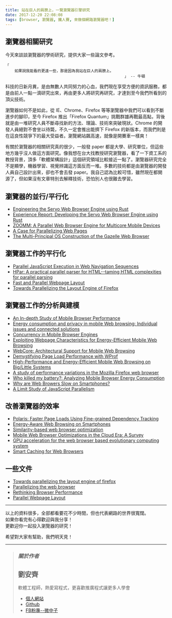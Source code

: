 ```yaml
---
title: 站在巨人的肩膀上，一覽瀏覽器引擎研究
date: 2017-12-20 22:08:08
tags: [browser, 瀏覽器, 鐵人賽, 來做個網路瀏覽器吧！]
---
```


                    
<h2>&#x700F;&#x89BD;&#x5668;&#x76F8;&#x95DC;&#x7814;&#x7A76;</h2>
<p>&#x4ECA;&#x5929;&#x4F86;&#x8AC7;&#x8AC7;&#x700F;&#x89BD;&#x5668;&#x7684;&#x5B78;&#x8853;&#x7814;&#x7A76;&#xFF0C;&#x63D0;&#x4F9B;&#x5927;&#x5BB6;&#x4E00;&#x4E9B;&#x8AD6;&#x6587;&#x53C3;&#x8003;&#x3002;</p>
<pre><code>&#x300C;
    &#x5982;&#x679C;&#x8AAA;&#x6211;&#x80FD;&#x770B;&#x7684;&#x66F4;&#x9060;&#x4E00;&#x4E9B;&#xFF0C;&#x90A3;&#x662F;&#x56E0;&#x70BA;&#x6211;&#x7AD9;&#x5728;&#x5DE8;&#x4EBA;&#x7684;&#x80A9;&#x8180;&#x4E0A;&#x3002;
                                                    &#x300D; -- &#x725B;&#x9813;
</code></pre>
<p>&#x79D1;&#x6280;&#x7684;&#x65E5;&#x65B0;&#x6708;&#x7570;&#xFF0C;&#x662F;&#x7531;&#x7121;&#x6578;&#x4EBA;&#x5171;&#x540C;&#x52AA;&#x529B;&#x7684;&#x5FC3;&#x8840;&#xFF0C;&#x6211;&#x5011;&#x73FE;&#x5728;&#x4EAB;&#x53D7;&#x65B9;&#x4FBF;&#x7684;&#x8CC7;&#x8A0A;&#x670D;&#x52D9;&#xFF0C;&#x90FD;&#x662F;&#x7531;&#x524D;&#x4EBA;&#x4E00;&#x9EDE;&#x4E00;&#x6EF4;&#x7814;&#x7A76;&#x51FA;&#x4F86;&#xFF0C;&#x518D;&#x7531;&#x66F4;&#x591A;&#x4EBA;&#x5C07;&#x7814;&#x7A76;&#x518D;&#x7814;&#x7A76;&#xFF0C;&#x624D;&#x9054;&#x5230;&#x81F3;&#x4ECA;&#x6211;&#x5011;&#x6240;&#x770B;&#x5230;&#x7684;&#x9802;&#x5C16;&#x6280;&#x8853;&#x3002;</p>
<p>&#x700F;&#x89BD;&#x5668;&#x5982;&#x4F55;&#x4E0D;&#x662F;&#x5982;&#x6B64;&#xFF0C;&#x5F9E; IE&#x3001;Chrome&#x3001;Firefox &#x7B49;&#x7B49;&#x700F;&#x89BD;&#x5668;&#x4E2D;&#x6211;&#x5011;&#x53EF;&#x4EE5;&#x770B;&#x5230;&#x4E0D;&#x65B7;&#x9032;&#x6B65;&#x7684;&#x8173;&#x5370;&#xFF0C;&#x81F3;&#x4ECA; Firefox &#x63A8;&#x51FA;&#x300C;Firefox Quantum&#x300D;&#x6311;&#x6230;&#x7FA4;&#x96C4;&#x518D;&#x6230;&#x6700;&#x9AD8;&#x9EDE;&#xFF0C;&#x80CC;&#x5F8C;&#x5C31;&#x662F;&#x7531;&#x4E00;&#x5806;&#x7814;&#x7A76;&#x4EBA;&#x54E1;&#x4E0D;&#x65B7;&#x5C0B;&#x627E;&#x65B0;&#x7684;&#x65B9;&#x6CD5;&#x3001;&#x7406;&#x8AD6;&#x3001;&#x6280;&#x8853;&#x4F86;&#x7A81;&#x7834;&#x73FE;&#x72C0;&#x3002;Chrome &#x7684;&#x958B;&#x767C;&#x4EBA;&#x54E1;&#x7D55;&#x5C0D;&#x4E0D;&#x6703;&#x5750;&#x4EE5;&#x5F85;&#x6583;&#xFF0C;&#x4E0D;&#x4E45;&#x4E00;&#x5B9A;&#x6703;&#x63A8;&#x51FA;&#x80FD;&#x64E0;&#x4E0B; Firefox &#x7684;&#x65B0;&#x7248;&#x672C;&#xFF0C;&#x800C;&#x6211;&#x5011;&#x5247;&#x662F;&#x5728;&#x9019;&#x826F;&#x6027;&#x7AF6;&#x722D;&#x4E0B;&#x7684;&#x6700;&#x5927;&#x53D7;&#x76CA;&#x8005;&#x3002;&#x700F;&#x89BD;&#x7DB2;&#x7AD9;&#x98C6;&#x9AD8;&#x901F;&#xFF0C;&#x5C31;&#x50CF;&#x662F;&#x958B;&#x8CFD;&#x8ECA;&#x4E00;&#x6A23;&#x723D;&#xFF01;</p>
<p>&#x6709;&#x95DC;&#x65BC;&#x700F;&#x89BD;&#x5668;&#x7684;&#x76F8;&#x95DC;&#x7814;&#x7A76;&#x771F;&#x7684;&#x5F88;&#x5C11;&#xFF0C;&#x4E00;&#x822C;&#x767C; paper &#x90FD;&#x662F;&#x5927;&#x5B78;&#x3001;&#x7814;&#x7A76;&#x55AE;&#x4F4D;&#xFF0C;&#x4F46;&#x9019;&#x4E9B;&#x5730;&#x65B9;&#x5E7E;&#x4E4E;&#x6C92;&#x4EBA;&#x505A;&#x9019;&#x65B9;&#x9762;&#x7814;&#x7A76;&#x3002;&#x50CF;&#x6211;&#x60F3;&#x5728;&#x53F0;&#x5927;&#x627E;&#x6559;&#x6388;&#x7814;&#x7A76;&#x700F;&#x89BD;&#x5668;&#xFF0C;&#x770B;&#x4E86;&#x4E00;&#x4E0B;&#x8CC7;&#x5DE5;&#x7CFB;&#x7684;&#x6559;&#x6388;&#x80CC;&#x666F;&#xFF0C;&#x9802;&#x591A;&#x300C;&#x8EDF;&#x9AD4;&#x67B6;&#x69CB;&#x8A2D;&#x8A08;&#x300D;&#x9019;&#x500B;&#x7814;&#x7A76;&#x9818;&#x57DF;&#x6BD4;&#x8F03;&#x63A5;&#x8FD1;&#x4E00;&#x9EDE;&#x4E86;&#x3002;&#x700F;&#x89BD;&#x5668;&#x7814;&#x7A76;&#x5B8C;&#x5168;&#x4E0D;&#x662F;&#x986F;&#x5B78;&#xFF0C;&#x6A5F;&#x5668;&#x5B78;&#x7FD2;&#x3001;&#x8996;&#x89BA;&#x8FA8;&#x8B58;&#x9019;&#x65B9;&#x9762;&#x53CD;&#x800C;&#x4E00;&#x5806;&#x3002;&#x591A;&#x6578;&#x7684;&#x6280;&#x8853;&#x90FD;&#x662F;&#x7531;&#x700F;&#x89BD;&#x5668;&#x7684;&#x958B;&#x767C;&#x4EBA;&#x54E1;&#x81EA;&#x5DF1;&#x8A2D;&#x8A08;&#x51FA;&#x4F86;&#xFF0C;&#x537B;&#x4E5F;&#x4E0D;&#x6703;&#x53BB;&#x767C; paper&#x3002;&#x6211;&#x81EA;&#x5DF1;&#x8A8D;&#x70BA;&#x6BD4;&#x8F03;&#x53EF;&#x60DC;&#xFF0C;&#x96D6;&#x7136;&#x73FE;&#x5728;&#x90FD;&#x958B;&#x6E90;&#x4E86;&#xFF0C;&#x4F46;&#x5982;&#x679C;&#x6C92;&#x6709;&#x6587;&#x7AE0;&#x7279;&#x5225;&#x53BB;&#x89E3;&#x91CB;&#x6280;&#x8853;&#xFF0C;&#x6050;&#x6015;&#x5225;&#x4EBA;&#x4E5F;&#x5F88;&#x96E3;&#x53BB;&#x5B78;&#x7FD2;&#x3002;</p>
<h2>&#x700F;&#x89BD;&#x5668;&#x7684;&#x4E26;&#x884C;/&#x5E73;&#x884C;&#x5316;</h2>
<ul>
<li>
<a href="https://raw.githubusercontent.com/larsbergstrom/papers/master/icse16-servo-preprint.pdf" target="_blank">Engineering the Servo Web Browser Engine using Rust</a>
</li>
<li>
<a href="https://arxiv.org/abs/1505.07383" target="_blank">Experience Report: Developing the Servo Web Browser Engine using Rust</a>
</li>
<li>
<a href="https://www.tinmith.net/papers/cascaval-ppopp-2013.pdf" target="_blank">ZOOMM: A Parallel Web Browser Engine for Multicore Mobile Devices</a>
</li>
<li>
<a href="https://www.usenix.org/system/files/conference/hotpar12/hotpar12-final58.pdf" target="_blank">A Case for Parallelizing Web Pages</a>
</li>
<li>
<a href="https://research.microsoft.com/pubs/79655/gazelle.pdf" target="_blank">The Multi-Principal OS Construction of the Gazelle Web Browser</a>
</li>
</ul>
<h2>&#x700F;&#x89BD;&#x5668;&#x5DE5;&#x4F5C;&#x7684;&#x5E73;&#x884C;&#x5316;</h2>
<ul>
<li>
<a href="https://ieeexplore.ieee.org/xpl/articleDetails.jsp?arnumber=7396817" target="_blank">Parallel JavaScript Execution in Web Navigation Sequences</a>
</li>
<li>
<a href="https://dl.acm.org/citation.cfm?id=2555301" target="_blank">HPar: A practical parallel parser for HTML--taming HTML complexities for parallel parsing</a>
</li>
<li>
<a href="https://lmeyerov.github.io/projects/pbrowser/pubfiles/paper.pdf" target="_blank">Fast and Parallel Webpage Layout</a>
</li>
<li>
<a href="https://www.usenix.org/legacy/event/hotpar10/tech/full_papers/Badea.pdf" target="_blank">Towards Parallelizing the Layout Engine of Firefox</a>
</li>
</ul>
<h2>&#x700F;&#x89BD;&#x5668;&#x5DE5;&#x4F5C;&#x7684;&#x5206;&#x6790;&#x8207;&#x5EFA;&#x6A21;</h2>
<ul>
<li>
<a href="https://dl.acm.org/citation.cfm?id=2883014" target="_blank">An In-depth Study of Mobile Browser Performance</a>
</li>
<li>
<a href="https://www.sciencedirect.com/science/article/pii/S2210537916000081" target="_blank">Energy consumption and privacy in mobile Web browsing: Individual issues and connected solutions</a>
</li>
<li>
<a href="https://ieeexplore.ieee.org/xpls/abs_all.jsp?arnumber=7140678" target="_blank">Concurrency in Mobile Browser Engines</a>
</li>
<li>
<a href="https://ieeexplore.ieee.org/xpls/abs_all.jsp?arnumber=6327179" target="_blank">Exploiting Webpage Characteristics for Energy-Efficient Mobile Web Browsing</a>
</li>
<li>
<a href="https://www.yuhaozhu.com/pubs/isca14.pdf" target="_blank">WebCore: Architectural Support for Mobile Web Browsing</a>
</li>
<li>
<a href="https://www3.cs.stonybrook.edu/%7Earunab/papers/wprof.pdf" target="_blank">Demystifying Page Load Performance with WProf</a>
</li>
<li>
<a href="https://3nity.io/%7Evj/downloads/publications/zhu10hpca.pdf" target="_blank">High-Performance and Energy-Efficient Mobile Web Browsing on Big/Little Systems</a>
</li>
<li>
<a href="https://delivery.acm.org/10.1145/2530000/2525402/p3-larres.pdf?ip=169.234.217.188&amp;id=2525402&amp;acc=PUBLIC&amp;key=CA367851C7E3CE77%2EE385B6E260950907%2E4D4702B0C3E38B35%2E4D4702B0C3E38B35&amp;CFID=804568850&amp;CFTOKEN=79805568&amp;__acm__=1466664534_ac8d7658ff673120270c10e7287b5e46" target="_blank">A study of performance variations in the Mozilla Firefox web browser</a>
</li>
<li>
<a href="https://crypto.stanford.edu/~dabo/pubs/papers/browserpower.pdf" target="_blank">Who killed my battery?: Analyzing Mobile Browser Energy Consumption</a>
</li>
<li>
<a href="https://dl.acm.org/citation.cfm?id=2184508" target="_blank">Why are Web Browers Slow on Smartphones?</a>
</li>
<li>
<a href="https://ieeexplore.ieee.org/xpls/abs_all.jsp?arnumber=5649419" target="_blank">A Limit Study of JavaScript Parallelism</a>
</li>
</ul>
<h2>&#x6539;&#x5584;&#x700F;&#x89BD;&#x5668;&#x7684;&#x6548;&#x7387;</h2>
<ul>
<li>
<a href="https://web.mit.edu/ravinet/www/polaris_nsdi16.pdf" target="_blank">Polaris: Faster Page Loads Using Fine-grained Dependency Tracking</a>
</li>
<li>
<a href="https://ieeexplore.ieee.org/stamp/stamp.jsp?tp=&amp;arnumber=6776557" target="_blank">Energy-Aware Web Browsing on Smartphones</a>
</li>
<li>
<a href="https://delivery.acm.org/10.1145/2570000/2567971/p575-wang.pdf?ip=169.234.217.188&amp;id=2567971&amp;acc=ACTIVE%20SERVICE&amp;key=CA367851C7E3CE77%2EE385B6E260950907%2E4D4702B0C3E38B35%2E4D4702B0C3E38B35&amp;CFID=804568850&amp;CFTOKEN=79805568&amp;__acm__=1466664056_0298e63e62dbf74a962413739f521a82" target="_blank">Similarity-based web browser optimization</a>
</li>
<li>
<a href="https://ieeexplore.ieee.org/xpls/abs_all.jsp?arnumber=6525571&amp;tag=1" target="_blank">Mobile Web Browser Optimizations in the Cloud Era: A Survey</a>
</li>
<li>
<a href="https://ieeexplore.ieee.org/stamp/stamp.jsp?tp=&amp;arnumber=6689051" target="_blank">GPU acceleration for the web browser based evolutionary computing system</a>
</li>
<li>
<a href="https://delivery.acm.org/10.1145/1780000/1772741/p491-zhang.pdf?ip=169.234.16.99&amp;id=1772741&amp;acc=ACTIVE%20SERVICE&amp;key=CA367851C7E3CE77%2EE385B6E260950907%2E4D4702B0C3E38B35%2E4D4702B0C3E38B35&amp;CFID=773108184&amp;CFTOKEN=96473062&amp;__acm__=1461092571_faf3749e491f2a63796ae5bf811efc79" target="_blank">Smart Caching for Web Browsers</a>
</li>
</ul>
<h2>&#x4E00;&#x4E9B;&#x6587;&#x4EF6;</h2>
<ul>
<li>
<a href="https://www.usenix.org/legacy/event/hotpar10/tech/slides/badea.pdf" target="_blank">Towards parallelizing the layout engine of firefox</a>
</li>
<li>
<a href="https://lmeyerov.github.io/projects/pbrowser/hotpar09/paper.pdf" target="_blank">Parallelizing the web browser</a>
</li>
<li>
<a href="https://lmeyerov.github.io/projects/pbrowser/pubfiles/login.pdf" target="_blank">Rethinking Browser Performance</a>
</li>
<li>
<a href="https://parlab.eecs.berkeley.edu/sites/all/parlab/files/playout.pdf" target="_blank">Parallel Webpage Layout</a>
</li>
</ul>
<hr>
<p>&#x4EE5;&#x4E0A;&#x7684;&#x8CC7;&#x6599;&#x5F88;&#x591A;&#xFF0C;&#x5168;&#x90E8;&#x90FD;&#x770B;&#x8981;&#x82B1;&#x4E0D;&#x5C11;&#x6642;&#x9593;&#xFF0C;&#x4F46;&#x4E5F;&#x4EE3;&#x8868;&#x7DB2;&#x8DEF;&#x7684;&#x4E16;&#x754C;&#x5F88;&#x5BEC;&#x95CA;&#x3002;<br>
&#x5982;&#x679C;&#x4F60;&#x770B;&#x5B8C;&#x6709;&#x5FC3;&#x5F97;&#x6B61;&#x8FCE;&#x8207;&#x6211;&#x5206;&#x4EAB;&#xFF01;<br>
&#x66F4;&#x6B61;&#x8FCE;&#x4F60;&#x4E00;&#x8D77;&#x6295;&#x5165;&#x700F;&#x89BD;&#x5668;&#x7684;&#x7814;&#x7A76;&#xFF01;</p>
<p>&#x5E0C;&#x671B;&#x5C0D;&#x5927;&#x5BB6;&#x6709;&#x5E6B;&#x52A9;&#xFF0C;&#x6211;&#x5011;&#x660E;&#x5929;&#x898B;&#xFF01;</p>
<hr>
<blockquote>
<h3><em><strong>&#x95DC;&#x65BC;&#x4F5C;&#x8005;</strong></em></h3>
<h2>&#x5289;&#x5B89;&#x9F4A;</h2>
<p>&#x8EDF;&#x9AD4;&#x5DE5;&#x7A0B;&#x5E2B;&#xFF0C;&#x71B1;&#x611B;&#x5BEB;&#x7A0B;&#x5F0F;&#xFF0C;&#x66F4;&#x559C;&#x6B61;&#x63A8;&#x5EE3;&#x7A0B;&#x5F0F;&#x8B93;&#x66F4;&#x591A;&#x4EBA;&#x5B78;&#x6703;</p>
<ul>
<li>
<a href="https://tigercosmos.github.io" target="_blank">&#x500B;&#x4EBA;&#x7DB2;&#x7AD9;</a>
</li>
<li>
<a href="https://github.com/tigercosmos" target="_blank">Github</a>
</li>
<li>
<a href="https://www.facebook.com/CodingNeutrino/" target="_blank">FB&#x7C89;&#x5C08;--&#x5FAE;&#x4E2D;&#x5B50;</a>
</li>
</ul>
</blockquote>
 <br>
                                                    </div>
                    </div>
                
